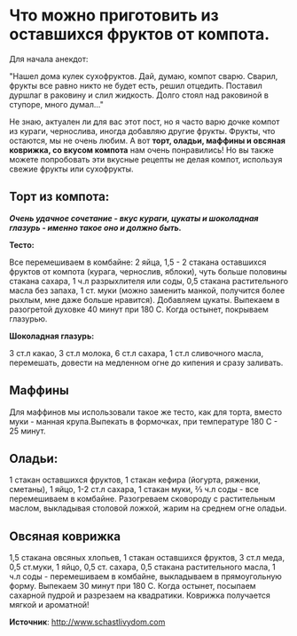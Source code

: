 # Что можно приготовить из оставшихся фруктов от компота.
Для начала анекдот:

"Нашел дома кулек сухофруктов. Дай, думаю, компот сварю. Сварил, фрукты все равно никто не будет есть, решил отцедить. Поставил дуршлаг в раковину и слил жидкость. Долго стоял над раковиной в ступоре, много думал..."

Не знаю, актуален ли для вас этот пост, но я часто варю дочке компот из кураги, чернослива, иногда добавляю другие фрукты. Фрукты, что остаются, мы не очень любим. А вот **торт, оладьи, маффины и овсяная коврижка, со вкусом компота** нам очень понравились! Но вы также можете попробовать эти вкусные рецепты не делая компот, используя свежие фрукты или сухофрукты.

## Торт из компота:
**_Очень удачное сочетание - вкус кураги, цукаты и шоколадная глазурь - именно такое оно и должно быть._**

**Тесто:**

Все перемешиваем в комбайне: 2 яйца, 1,5 - 2 стакана оставшихся фруктов от компота (курага, чернослив, яблоки), чуть больше половины стакана сахара, 1 ч.л разрыхлителя или соды, 0,5 стакана растительного масла без запаха, 1 ст. муки (можно заменить манкой, получится более рыхлым, мне даже больше нравится). Добавляем цукаты. Выпекаем в разогретой духовке 40 минут при 180 С. Когда остынет, покрываем глазурью.

**Шоколадная глазурь:**

3 ст.л какао, 3 ст.л молока, 6 ст.л сахара, 1 ст.л сливочного масла, перемешать, довести на медленном огне до кипения и сразу заливать.

## Маффины 

Для маффинов мы использовали такое же тесто, как для торта, вместо муки - манная крупа.Выпекать в формочках, при температуре 180 С - 25 минут.

## Оладьи:

1 стакан оставшихся фруктов, 1 стакан кефира (йогурта, ряженки, сметаны), 1 яйцо, 1-2 ст.л сахара, 1 стакан муки, ⅔ ч.л соды - все перемешиваем в комбайне. Разогреваем сковороду с растительным маслом, выкладывая столовой ложкой, жарим на среднем огне оладьи.

## Овсяная коврижка

1,5 стакана овсяных хлопьев, 1 стакан оставшихся фруктов, 3 ст.л меда, 0,5 ст.муки, 1 яйцо, 0,5 ст. сахара, 0,5 стакана растительного масла, 1 ч.л соды - перемешиваем в комбайне, выкладываем в прямоугольную форму. Выпекаем 30 минут при 180 С. Когда остынет, посыпаем сахарной пудрой и разрезаем на квадратики. Коврижка получается мягкой и ароматной!

**Источник**: http://www.schastlivydom.com
